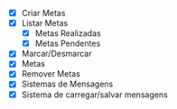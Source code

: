 - [x] Criar Metas
- [x] Listar Metas
    - [x] Metas Realizadas
    - [x] Metas Pendentes
- [x] Marcar/Desmarcar   
- [x] Metas
- [x] Remover Metas
- [x] Sistemas de Mensagens 
- [x] Sistema de carregar/salvar mensagens
